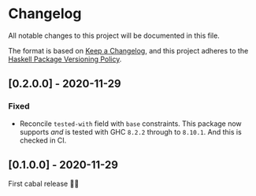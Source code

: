 # Changelog

All notable changes to this project will be documented in this file.

The format is based on [Keep a Changelog](https://keepachangelog.com/en/1.0.0/),
and this project adheres to the [Haskell Package Versioning Policy](https://pvp.haskell.org/).

## [0.2.0.0] - 2020-11-29

### Fixed
- Reconcile `tested-with` field with `base` constraints. This package now
  supports _and_ is tested with GHC `8.2.2` through to `8.10.1`. And this is
  checked in CI.

## [0.1.0.0] - 2020-11-29

First cabal release 🎉🥳
